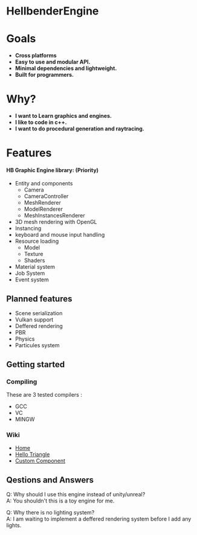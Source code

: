 # HellbenderEngine

# Goals 
- **Cross platforms**
- **Easy to use and modular API.**
- **Minimal dependencies and lightweight.**
- **Built for programmers.**

# Why?
- **I want to Learn graphics and engines.**
- **I like to code in c++.**
- **I want to do procedural generation and raytracing.**

# Features
#### HB Graphic Engine library: (Priority)
- Entity and components
	- Camera
	- CameraController
	- MeshRenderer
	- ModelRenderer
	- MeshInstancesRenderer
- 3D mesh rendering with OpenGL
- Instancing
- keyboard and mouse input handling
- Resource loading
	 - Model
	 - Texture
	 - Shaders
- Material system
- Job System
- Event system

## Planned features

 - Scene serialization
 - Vulkan support
 - Deffered rendering
 - PBR
 - Physics
 - Particules system

## Getting started

### Compiling
These are 3 tested compilers : 
- GCC
- VC
- MINGW

### Wiki
- [Home](https://github.com/Goutch/HellbenderEngine/wiki) 
- [Hello Triangle](https://github.com/Goutch/HellbenderEngine/wiki/Hello-triangle)
- [Custom Component](https://github.com/Goutch/HellbenderEngine/wiki/Custom-component)

## Qestions and Answers
Q: Why should I use this engine instead of unity/unreal?  
A: You shouldn't this is a toy engine for me.  

Q: Why there is no lighting system?  
A: I am waiting to implement a deffered rendering system before I add any lights.  
